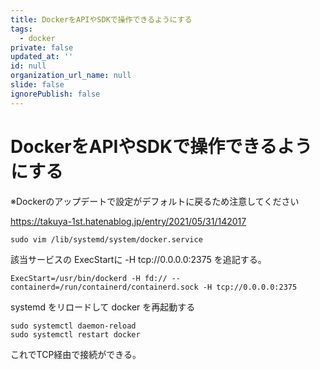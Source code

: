 ```yaml
---
title: DockerをAPIやSDKで操作できるようにする
tags: 
  - docker
private: false
updated_at: ''
id: null
organization_url_name: null
slide: false
ignorePublish: false
---
```

# DockerをAPIやSDKで操作できるようにする

※Dockerのアップデートで設定がデフォルトに戻るため注意してください

https://takuya-1st.hatenablog.jp/entry/2021/05/31/142017



```
sudo vim /lib/systemd/system/docker.service
```

該当サービスの ExecStartに -H tcp://0.0.0.0:2375 を追記する。

```
ExecStart=/usr/bin/dockerd -H fd:// --containerd=/run/containerd/containerd.sock -H tcp://0.0.0.0:2375
```

systemd をリロードして docker を再起動する

```
sudo systemctl daemon-reload
sudo systemctl restart docker
```

これでTCP経由で接続ができる。
